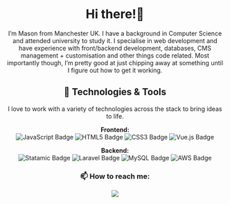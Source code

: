 <h1 align="center">Hi there!👋</h1>
<p align="center">
I’m Mason from Manchester UK. I have a background in Computer Science and attended university to study it. I specialise in web development and have experience with front/backend development, databases, CMS management + customisation and other things code related. Most importantly though, I’m pretty good at just chipping away at something until I figure out how to get it working.</p>

<h2 align="center">🔧 Technologies & Tools</h2>
<p align="center">I love to work with a variety of technologies across the stack to bring ideas to life.</p>

<p align="center">
  <!-- Frontend -->
  <b>Frontend:</b><br/>
  <img src="https://img.shields.io/badge/JavaScript-F7DF1E?style=for-the-badge&logo=javascript&logoColor=black" alt="JavaScript Badge"/>
  <img src="https://img.shields.io/badge/HTML5-E34F26?style=for-the-badge&logo=html5&logoColor=white" alt="HTML5 Badge"/>
  <img src="https://img.shields.io/badge/CSS3-1572B6?style=for-the-badge&logo=css3&logoColor=white" alt="CSS3 Badge"/>
  <img src="https://img.shields.io/badge/Vue.js-4FC08D?style=for-the-badge&logo=vue.js&logoColor=white" alt="Vue.js Badge"/>
</p>

<p align="center">
  <!-- Backend -->
  <b>Backend:</b><br/>
 <img src="https://img.shields.io/badge/Statamic-FF269E?style=for-the-badge&logo=statamic&logoColor=white" alt="Statamic Badge"/>
  <img src="https://img.shields.io/badge/Laravel-F55247?style=for-the-badge&logo=laravel&logoColor=white" alt="Laravel Badge"/>
  <img src="https://img.shields.io/badge/MySQL-4479A1?style=for-the-badge&logo=mysql&logoColor=white" alt="MySQL Badge"/>
  <img src="https://img.shields.io/badge/AWS-232F3E?style=for-the-badge&logo=amazon-aws&logoColor=white" alt="AWS Badge"/>
</p>

<h3 align="center">📫 How to reach me:</h3>
<p align="center">
<a href="https://www.linkedin.com/in/your-profile/"><img src="https://img.shields.io/badge/LinkedIn-0077B5?style=for-the-badge&logo=linkedin&logoColor=white"></a>
</p>
